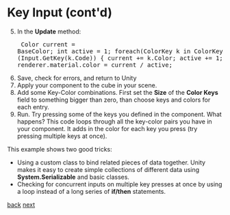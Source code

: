 # Key Input (cont'd)
5. In the **Update** method:<pre>
Color current = BaseColor;
int active = 1;
foreach(ColorKey k in ColorKeys)
{
if (Input.GetKey(k.Code))
      {
      current += k.Color;
      active +=  1;
      } 
}
renderer.material.color = current / active;</pre>
2. Save, check for errors, and return to Unity
3. Apply your component to the cube in your scene.
4. Add some Key-Color combinations. First set the **Size** of the **Color Keys** field to something bigger than zero, than choose keys and colors for each entry.
5. Run. Try pressing some of the keys you defined in the component. What happens? This code loops through all the key-color pairs you have in your component. It adds in the color for each key you press (try pressing multiple keys at once).

This example shows two good tricks:

* Using a custom class to bind related pieces of data together. Unity makes it easy to create simple collections of different data using **System.Serializable** and basic classes.
* Checking for concurrent inputs on multiple key presses at once by using a loop instead of a long series of **if/then** statements.

[back](4-11) [next](4-13)